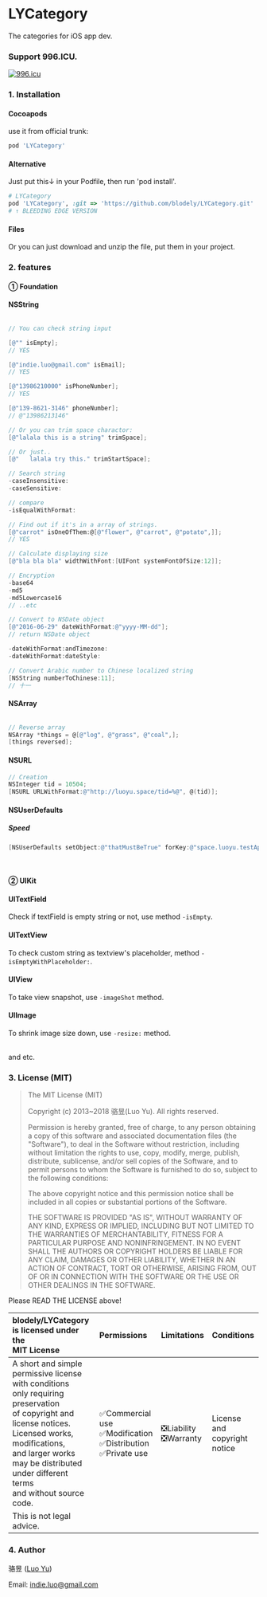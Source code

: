 # LYCategory

The categories for iOS app dev.

### Support 996.ICU.

[![996.icu](https://img.shields.io/badge/link-996.icu-red.svg)](https://996.icu)

### 1. Installation

#### Cocoapods

use it from official trunk:

```sh
pod 'LYCategory'
```

#### Alternative

Just put this↓ in your Podfile, then run 'pod install'.

~~~ruby
# LYCategory
pod 'LYCategory', :git => 'https://github.com/blodely/LYCategory.git'
# ↑ BLEEDING EDGE VERSION
~~~

#### Files

Or you can just download and unzip the file, put them in your project.

### 2. features

#### ① Foundation

#### NSString

~~~objective-c

// You can check string input

[@"" isEmpty];
// YES

[@"indie.luo@gmail.com" isEmail];
// YES

[@"13986210000" isPhoneNumber];
// YES

[@"139-8621-3146" phoneNumber];
// @"13986213146"

// Or you can trim space charactor:
[@"lalala this is a string" trimSpace];

// Or just..
[@"   lalala try this." trimStartSpace];

// Search string
-caseInsensitive:
-caseSensitive:

// compare
-isEqualWithFormat:

// Find out if it's in a array of strings.
[@"carrot" isOneOfThem:@[@"flower", @"carrot", @"potato",]];
// YES

// Calculate displaying size
[@"bla bla bla" widthWithFont:[UIFont systemFontOfSize:12]];

// Encryption
-base64
-md5
-md5Lowercase16
// ..etc

// Convert to NSDate object
[@"2016-06-29" dateWithFormat:@"yyyy-MM-dd"];
// return NSDate object

-dateWithFormat:andTimezone:
-dateWithFormat:dateStyle:

// Convert Arabic number to Chinese localized string
[NSString numberToChinese:11];
// 十一

~~~

#### NSArray

~~~objective-c

// Reverse array
NSArray *things = @[@"log", @"grass", @"coal",];
[things reversed];

~~~


#### NSURL

~~~objective-c
// Creation
NSInteger tid = 10504;
[NSURL URLWithFormat:@"http://luoyu.space/tid=%@", @(tid)];

~~~

#### NSUserDefaults

##### Speed
~~~objective-c
[NSUserDefaults setObject:@"thatMustBeTrue" forKey:@"space.luoyu.testApp.config.isThatTrue"];
~~~

<br>

#### ② UIKit

#### UITextField

Check if textField is empty string or not, use method `-isEmpty`.

#### UITextView

To check custom string as textview's placeholder, method `-isEmptyWithPlaceholder:`.

#### UIView

To take view snapshot, use `-imageShot` method.

#### UIImage

To shrink image size down, use `-resize:` method.

<br>
and etc.

### 3. License (MIT)

> 
> The MIT License (MIT)
> 
> Copyright (c) 2013~2018 骆昱(Luo Yu). All rights reserved.
> 
> Permission is hereby granted, free of charge, to any person obtaining a copy of
> this software and associated documentation files (the "Software"), to deal in
> the Software without restriction, including without limitation the rights to
> use, copy, modify, merge, publish, distribute, sublicense, and/or sell copies of
> the Software, and to permit persons to whom the Software is furnished to do so,
> subject to the following conditions:
> 
> The above copyright notice and this permission notice shall be included in all
> copies or substantial portions of the Software.
> 
> THE SOFTWARE IS PROVIDED "AS IS", WITHOUT WARRANTY OF ANY KIND, EXPRESS OR
> IMPLIED, INCLUDING BUT NOT LIMITED TO THE WARRANTIES OF MERCHANTABILITY, FITNESS
> FOR A PARTICULAR PURPOSE AND NONINFRINGEMENT. IN NO EVENT SHALL THE AUTHORS OR
> COPYRIGHT HOLDERS BE LIABLE FOR ANY CLAIM, DAMAGES OR OTHER LIABILITY, WHETHER
> IN AN ACTION OF CONTRACT, TORT OR OTHERWISE, ARISING FROM, OUT OF OR IN
> CONNECTION WITH THE SOFTWARE OR THE USE OR OTHER DEALINGS IN THE SOFTWARE.
> 

Please READ THE LICENSE above!


blodely/LYCategory is licensed under the<br>MIT License|Permissions|Limitations|Conditions
:---|:---|:---|:---
A short and simple permissive license <br>with conditions <br>only requiring preservation <br>of copyright and license notices. <br>Licensed works, modifications, <br>and larger works may be distributed <br>under different terms <br>and without source code.|✅Commercial use<br>✅Modification<br>✅Distribution<br>✅Private use|❎Liability<br>❎Warranty|License and <br>copyright notice
This is not legal advice.|


### 4. Author

骆昱 ([Luo Yu](http://luoyu.space))

Email: [indie.luo@gmail.com](mailto:indie.luo@gmail.com)

<br><br><br>
